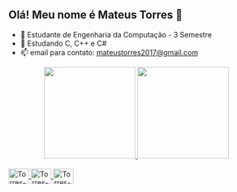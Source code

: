 ## Olá! Meu nome é Mateus Torres 👋



- 🔭 Estudante de Engenharia da Computação - 3 Semestre
- 🌱 Estudando C, C++ e C#
- 📫 email para contato: mateustorres2017@gmail.com

<div align="center">
  <a href="https://github.com/torresmateus">
  <img height="180em" src="https://github-readme-stats.vercel.app/api?username=torresmateus&show_icons=true&theme=cobalt&include_all_commits=true&count_private=true"/>
  <img height="180em" src="https://github-readme-stats.vercel.app/api/top-langs/?username=torresmateus&layout=compact&langs_count=7&theme=cobalt"/>
</div>
  
  <div style="display: inline_block"><br>
  <img align="center" alt="Torres-C" height="30" width="40" src="https://cdn.jsdelivr.net/gh/devicons/devicon/icons/c/c-original.svg">
  <img align="center" alt="Torres-C#" height="30" width="40" src="https://cdn.jsdelivr.net/gh/devicons/devicon/icons/csharp/csharp-plain.svg">
  <img align="center" alt="Torres-Java" height="30" width="40" src="https://cdn.jsdelivr.net/gh/devicons/devicon/icons/java/java-plain.svg">
</div>
